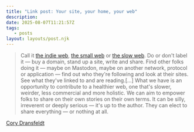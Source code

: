 ```yaml
---
title: "Link post: Your site, your home, your web"
description:
date: 2025-08-07T11:21:57Z
tags:
   - posts
layout: layouts/post.njk
---
```


> Call it [the indie web](https://indieweb.org/), [the small web](https://ar.al/2020/08/07/what-is-the-small-web/) or [the slow web](https://www.jackcheng.com/the-slow-web/). Do or don't label it — buy a domain, stand up a site, write and share. Find other folks doing it — maybe on Mastodon, maybe on another network, protocol or application — find out who they're following and look at their sites. See what they've linked to and are reading.[…] What we have is an opportunity to contribute to a healthier web, one that's slower, weirder, less commercial and more holistic. We can aim to empower folks to share on their own stories on their own terms. It can be silly, irreverent or deeply serious — it's up to the author. They can elect to share everything — or nothing at all.

[Cory Dransfeldt](https://www.coryd.dev/posts/2025/your-site-your-home-your-web)
